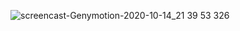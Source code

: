 ![screencast-Genymotion-2020-10-14_21 39 53 326](https://user-images.githubusercontent.com/67810399/96092072-a804c680-0eca-11eb-95c7-661dd4047fc3.gif)

